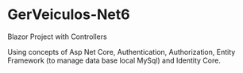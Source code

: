 # GerVeiculos-Net6
Blazor Project with Controllers

Using concepts of Asp Net Core, Authentication, Authorization, Entity Framework (to manage data base local MySql) and Identity Core.
